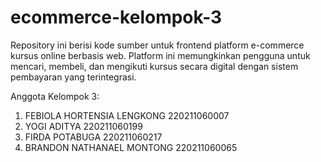 # ecommerce-kelompok-3
Repository ini berisi kode sumber untuk frontend platform e-commerce kursus online berbasis web. Platform ini memungkinkan pengguna untuk mencari, membeli, dan mengikuti kursus secara digital dengan sistem pembayaran yang terintegrasi.

Anggota Kelompok 3:
1. FEBIOLA HORTENSIA LENGKONG 220211060007
2. YOGI ADITYA 220211060199
3. FIRDA POTABUGA 220211060217
4. BRANDON NATHANAEL MONTONG 220211060065
